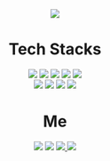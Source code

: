 <div align=center>
 
<img src="https://capsule-render.vercel.app/api?type=waving&color=0:002266,100:00001E&height=300&section=header&text=Jeeyoun&fontSize=90&fontColor=FFFFFF&fontAlign=75">

<h1>Tech Stacks</h1>
 
<img src="https://img.shields.io/badge/Python-3766AB?style=for-the-badge&logo=Python&logoColor=white">
<img src="https://img.shields.io/badge/Java-007396?style=for-the-badge&logo=Java&logoColor=white">
<img src="https://img.shields.io/badge/Spring-6DB33F?style=for-the-badge&logo=Spring&logoColor=white">
<img src="https://img.shields.io/badge/SpringBoot-6DB33F?style=for-the-badge&logo=SpringBoot&logoColor=white">
<img src="https://img.shields.io/badge/mysql-4479A1?style=for-the-badge&logo=mysql&logoColor=white"><br>

<img src="https://img.shields.io/badge/html5-E34F26?style=for-the-badge&logo=html5&logoColor=white">
<img src="https://img.shields.io/badge/css-1572B6?style=for-the-badge&logo=css&logoColor=white">
<img src="https://img.shields.io/badge/bootstrap-7952B3?style=for-the-badge&logo=bootstrap&logoColor=white">
<img src="https://img.shields.io/badge/vue.js-4FC08D?style=for-the-badge&logo=vue.js&logoColor=white">

<h1>Me</h1>
<img src="https://img.shields.io/badge/Instagram-E4405F?style=for-the-badge&logo=Instagram&logoColor=white">
<img src="https://img.shields.io/badge/Gmail-EA4335?style=for-the-badge&logo=Gmail&logoColor=white">
<a href="https://p-lay-ground.tistory.com/">
 <img src="https://img.shields.io/badge/Tistory-000000?style=for-the-badge&logo=Tistory&logoColor=white">
</a>
<a href="https://jeeyoun-s.github.io/">
 <img src="https://img.shields.io/badge/GitHubPages-222222?style=for-the-badge&logo=GitHubPages&logoColor=white">
</a>

<!---
Jeeyoun-S/Jeeyoun-S is a ✨ special ✨ repository because its `README.md` (this file) appears on your GitHub profile.
You can click the Preview link to take a look at your changes.
--->
  
</div>
